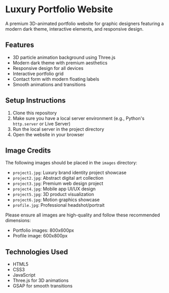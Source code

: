 # Luxury Portfolio Website

A premium 3D-animated portfolio website for graphic designers featuring a modern dark theme, interactive elements, and responsive design.

## Features

- 3D particle animation background using Three.js
- Modern dark theme with premium aesthetics
- Responsive design for all devices
- Interactive portfolio grid
- Contact form with modern floating labels
- Smooth animations and transitions

## Setup Instructions

1. Clone this repository
2. Make sure you have a local server environment (e.g., Python's `http.server` or Live Server)
3. Run the local server in the project directory
4. Open the website in your browser

## Image Credits

The following images should be placed in the `images` directory:

- `project1.jpg`: Luxury brand identity project showcase
- `project2.jpg`: Abstract digital art collection
- `project3.jpg`: Premium web design project
- `project4.jpg`: Mobile app UI/UX design
- `project5.jpg`: 3D product visualization
- `project6.jpg`: Motion graphics showcase
- `profile.jpg`: Professional headshot/portrait

Please ensure all images are high-quality and follow these recommended dimensions:
- Portfolio images: 800x600px
- Profile image: 600x800px

## Technologies Used

- HTML5
- CSS3
- JavaScript
- Three.js for 3D animations
- GSAP for smooth transitions
